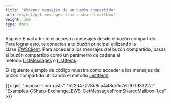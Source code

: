 ```yaml
---
title: "Obtener mensajes de un buzón compartido"
url: /es/net/get-messages-from-a-shared-mailbox/
weight: 160
type: docs
---
```



Aspose.Email admite el acceso a mensajes desde el buzón compartido. Para lograr esto, te conectas a tu buzón principal utilizando la clase [EWSClient](https://reference.aspose.com/email/net/aspose.email.clients.exchange.webservice/ewsclient/). Para acceder a los mensajes del buzón compartido, pasas el buzón compartido como un parámetro de cadena al método [ListMessages](https://reference.aspose.com/email/net/aspose.email.clients.exchange.webservice/iewsclient/listmessages/) o [ListItems](https://reference.aspose.com/email/net/aspose.email.clients.exchange.webservice/iewsclient/listitems/).

El siguiente ejemplo de código muestra cómo acceder a los mensajes del buzón compartido utilizando el método [ListItems](https://reference.aspose.com/email/net/aspose.email.clients.exchange.webservice/iewsclient/listitems/).

{{< gist "aspose-com-gists" "522d47278b8ca448dc1d7eb97193322c" "Examples-CSharp-Exchange_EWS-GetMessagesFromSharedMailbox-1.cs" >}}